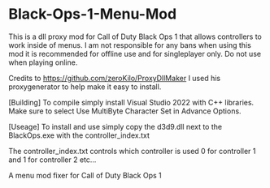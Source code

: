# Black-Ops-1-Menu-Mod

This is a dll proxy mod for Call of Duty Black Ops 1 that allows controllers to work inside of menus.
I am not responsible for any bans when using this mod it is recommended for offline use and for singleplayer only.
Do not use when playing online.

Credits to https://github.com/zeroKilo/ProxyDllMaker
I used his proxygenerator to help make it easy to install.

[Building]
To compile simply install Visual Studio 2022 with C++ libraries.
Make sure to select Use MultiByte Character Set in Advance Options.

[Useage]
To install and use simply copy the d3d9.dll next to the BlackOps.exe with the controller_index.txt

The controller_index.txt controls which controller is used 0 for controller 1 and 1 for controller 2 etc...

A menu mod fixer for Call of Duty Black Ops 1
